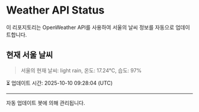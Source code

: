 
# Weather API Status

이 리포지토리는 OpenWeather API를 사용하여 서울의 날씨 정보를 자동으로 업데이트합니다.

## 현재 서울 날씨
> 서울의 현재 날씨: light rain, 온도: 17.24°C, 습도: 97%

⏳ 업데이트 시간: 2025-10-10 09:28:04 (UTC)

---
자동 업데이트 봇에 의해 관리됩니다.
